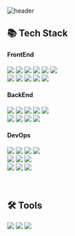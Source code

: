![header](https://capsule-render.vercel.app/api?type=waving&color=4078c0&height=180&section=header&text=README%20헤더&fontSize=45&animation=fadeIn&fontAlignY=38&desc=FrontEnd16&descAlignY=55&descAlign=85)

<div>
	<h2>📚 Tech Stack</h2>
</div>
<div>
	<h4>FrontEnd</h4>
	<!-- HTML --><a href="https://html.spec.whatwg.org/"><img src="https://img.shields.io/badge/HTML5-E34F26?style=flat&logo=HTML5&logoColor=white" /></a>
	<!-- CSS --><a href="https://www.w3.org/Style/CSS/"><img src="https://img.shields.io/badge/CSS3-1572B6?style=flat&logo=CSS3&logoColor=white" /></a>
	<!-- PUG --><a href="https://pugjs.org/"><img src="https://img.shields.io/badge/Pug-A86454?style=flat&logo=pug&logoColor=white" /></a>
	<!-- SCSS --><a href="https://sass-lang.com/"><img src="https://img.shields.io/badge/SCSS-D75892?style=flat&logo=sass&logoColor=white" /></a>
	<!-- JavaScript --><a href="https://www.ecma-international.org/"><img src="https://img.shields.io/badge/JavaScript-F7DF1E?style=flat&logo=JavaScript&logoColor=white" /></a>
	<!-- TypeScript --><a href="https://www.typescriptlang.org/"><img src="https://img.shields.io/badge/TypeScript-3178C6?style=flat&logo=TypeScript&logoColor=white" /></a>
	<br>
	<!-- Vue.js --><a href="https://vuejs.org/"><img src="https://img.shields.io/badge/Vue.js-34A06F?style=flat&logo=Vue.js&logoColor=white" /></a>
	<!-- React.js --><a href="https://ko.legacy.reactjs.org/"><img src="https://img.shields.io/badge/React.js-282C34?style=flat&logo=React&logoColor=white" /></a>
	<!-- Gulp --><a href="https://gulpjs.com/"><img src="https://img.shields.io/badge/Gulp-CF4647?style=flat&logo=Gulp&logoColor=white" /></a>
	<!-- jQuery --><a href="https://jquery.com/"><img src="https://img.shields.io/badge/jQuery-0769AD?style=flat&logo=jQuery&logoColor=white" /></a>
	<!-- Bootstrap --><a href="https://getbootstrap.com/"><img src="https://img.shields.io/badge/Bootstrap-7952B3?style=flat&logo=Bootstrap&logoColor=white" /></a>
	<h4>BackEnd</h4>
 	<!-- Python --><a href="https://www.python.org/"><img src="https://img.shields.io/badge/Python-3876AB?style=flat&logo=Python&logoColor=white" /></a>
 	<!-- C --><a href="https://devdocs.io/c/"><img src="https://img.shields.io/badge/C-659AD1?style=flat&logo=C&logoColor=white" /></a>
 	<!-- C++ --><a href="https://isocpp.org/"><img src="https://img.shields.io/badge/C++-01589E?style=flat&logo=C&logoColor=white" /></a>
 	<!-- Java --><a href="https://www.java.com/"><img src="https://img.shields.io/badge/Java-3D82A1?style=flat&logo=Conda-Forge&logoColor=white" /></a>
 	<!-- Scratch --><a href="https://scratch.mit.edu/"><img src="https://img.shields.io/badge/Scratch-F6A619?style=flat&logo=Scratch&logoColor=white" /></a>
	<br>
	<!-- Django --><a href="https://www.djangoproject.com/"><img src="https://img.shields.io/badge/Django-082D1F?style=flat&logo=Django&logoColor=white" /></a>
	<!-- Flask --><a href="https://flask.palletsprojects.com/"><img src="https://img.shields.io/badge/Flask-0C7963?style=flat&logo=Flask&logoColor=white" /></a>
	<!-- Selenium --><a href="https://www.selenium.dev/"><img src="https://img.shields.io/badge/Selenium-43B02A?style=flat&logo=Selenium&logoColor=white" /></a>
	<!-- Spring --><a href="https://spring.io/"><img src="https://img.shields.io/badge/Spring-6DB33F?style=flat&logo=Spring&logoColor=white" /></a>
	<h4>DevOps</h4>
	<!-- Linux --><a href="https://www.linuxfoundation.org/"><img src="https://img.shields.io/badge/Linux-FCC624?style=flat&logo=Linux&logoColor=white" /></a>
	<!-- Oracle-db --><a href="https://www.oracle.com/database/"><img src="https://img.shields.io/badge/Oracle%20SQL-F80000?style=flat&logo=Oracle&logoColor=white" /></a>
	<!-- MySQL --><a href="https://www.mysql.com/"><img src="https://img.shields.io/badge/MySQL-4479A1?style=flat&logo=MySQL&logoColor=white" /></a>
	<!-- MariaDB --><a href="https://mariadb.org/"><img src="https://img.shields.io/badge/MariaDB-003545?style=flat&logo=MariaDB&logoColor=white" /></a>
	<br>
	<!-- Apache --><a href="https://httpd.apache.org/"><img src="https://img.shields.io/badge/Apache-D32E35?style=flat&logo=Apache&logoColor=white" /></a>
	<!-- NGINX --><a href="https://www.nginx.com/"><img src="https://img.shields.io/badge/NGINX-009639?style=flat&logo=NGINX&logoColor=white" /></a>
 	<!-- Tomcat --><a href="https://tomcat.apache.org/"><img src="https://img.shields.io/badge/Tomcat-F8DC75?style=flat&logo=ApacheTomcat&logoColor=white" /></a>
	<br>
	<!-- AWS --><a href="https://aws.amazon.com/"><img src="https://img.shields.io/badge/AWS-232F3E?style=flat&logo=AmazonAWS&logoColor=white" /></a>
	<!-- OCI --><a href="https://www.oracle.com/cloud/"><img src="https://img.shields.io/badge/OCI-F80000?style=flat&logo=Oracle&logoColor=white" /></a>
	<!-- Github --><a href="https://github.com/"><img src="https://img.shields.io/badge/GitHub-181717?style=flat&logo=GitHub&logoColor=white" /></a>
</div>
<br><br>
<div>
	<h2>🛠 Tools</h2>
</div>
<div>
	<!-- Novim --><a href="https://neovim.io/"><img src="https://img.shields.io/badge/Neovim-01B952?style=flat&logo=neovim&logoColor=white" /></a>
	<!-- VScode --><a href="https://code.visualstudio.com/"><img src="https://img.shields.io/badge/Visual%20Studio%20Code-007ACC?style=flat&logo=VisualStudioCode&logoColor=white" /></a>
	<!-- Eclipes --><a href="https://www.eclipse.org/"><img src="https://img.shields.io/badge/Eclipse%20IDE-2C2255?style=flat&logo=EclipseIDE&logoColor=white" /></a>
</div>
<br>







<!--
<div>
	<p>🎨 SNS & Portfolio 🎨</p>
</div>
<div>
	<a href="https://yermi.co.kr">
		<img src="https://img.shields.io/badge/Portfolio-FF3633?style=flat&logo=Micro.blog&logoColor=white" />
	</a>
	<a href="https://yermi.tistory.com">
		<img src="https://img.shields.io/badge/Blog-FF9800?style=flat&logo=Blogger&logoColor=white" />
	</a>
	<a href="mailto:admin@yermi.co.kr">
		<img src="https://img.shields.io/badge/Mail-30B980?style=flat&logo=Gmail&logoColor=white" />
	</a>
	<a href="https://gentle-snowboard-1c6.notion.site/Yermi-5e8c65dba4df4ab09e83665cf2ee001d">
		<img src="https://img.shields.io/badge/Notion-000000?style=flat&logo=Notion&logoColor=white" />
	</a>
	<br>
</div>

<div align=center>
<br>
<img src="https://github-readme-stats.vercel.app/api/top-langs/?username=yonghun16&layout=compact">
<img src="https://github-readme-stats.vercel.app/api?username=yonghun16&show_icons=true">

<br>
<p>🏆 Baekjoon solved rank 🏆</p>
	
[![Solved.ac Profile](http://mazassumnida.wtf/api/v2/generate_badge?boj=yonghun16)](https://solved.ac/yonghun16)
</div>

-->
